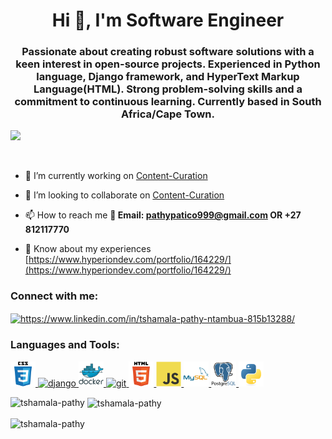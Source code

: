 <h1 align="center">Hi 👋, I'm Software Engineer</h1>
<h3 align="center">Passionate about creating robust software solutions with a keen interest in open-source projects. Experienced in Python language, Django framework, and HyperText Markup Language(HTML). Strong problem-solving skills and a commitment to continuous learning. Currently based in South Africa/Cape Town.</h3>
<a href="link address"><img src="https://as1.ftcdn.net/v2/jpg/06/01/17/18/1000_F_601171827_GwbDHEuhisbGFXRfIpXFhtf7wAvsbLut.jpg" style="max-width:50%;height:auto;"></a>

<p align="left"> <a href="https://twitter.com/" target="blank"><img src="https://img.shields.io/twitter/follow/?logo=twitter&style=for-the-badge" alt="" /></a> </p>

- 🔭 I’m currently working on [Content-Curation](https://github.com/tshamala-pathy/Content-Curation.git)

- 👯 I’m looking to collaborate on [Content-Curation](https://github.com/tshamala-pathy/Content-Curation.git)

- 📫 How to reach me **📧 Email: pathypatico999@gmail.com OR +27 812117770**

- 📄 Know about my experiences [https://www.hyperiondev.com/portfolio/164229/](https://www.hyperiondev.com/portfolio/164229/)

<h3 align="left">Connect with me:</h3>
<p align="left">
<a href="https://linkedin.com/in/https://www.linkedin.com/in/tshamala-pathy-ntambua-815b13288/" target="blank"><img align="center" src="https://raw.githubusercontent.com/rahuldkjain/github-profile-readme-generator/master/src/images/icons/Social/linked-in-alt.svg" alt="https://www.linkedin.com/in/tshamala-pathy-ntambua-815b13288/" height="30" width="40" /></a>
</p>

<h3 align="left">Languages and Tools:</h3>
<p align="left"> <a href="https://www.w3schools.com/css/" target="_blank" rel="noreferrer"> <img src="https://raw.githubusercontent.com/devicons/devicon/master/icons/css3/css3-original-wordmark.svg" alt="css3" width="40" height="40"/> </a> <a href="https://www.djangoproject.com/" target="_blank" rel="noreferrer"> <img src="https://cdn.worldvectorlogo.com/logos/django.svg" alt="django" width="40" height="40"/> </a> <a href="https://www.docker.com/" target="_blank" rel="noreferrer"> <img src="https://raw.githubusercontent.com/devicons/devicon/master/icons/docker/docker-original-wordmark.svg" alt="docker" width="40" height="40"/> </a> <a href="https://git-scm.com/" target="_blank" rel="noreferrer"> <img src="https://www.vectorlogo.zone/logos/git-scm/git-scm-icon.svg" alt="git" width="40" height="40"/> </a> <a href="https://www.w3.org/html/" target="_blank" rel="noreferrer"> <img src="https://raw.githubusercontent.com/devicons/devicon/master/icons/html5/html5-original-wordmark.svg" alt="html5" width="40" height="40"/> </a> <a href="https://developer.mozilla.org/en-US/docs/Web/JavaScript" target="_blank" rel="noreferrer"> <img src="https://raw.githubusercontent.com/devicons/devicon/master/icons/javascript/javascript-original.svg" alt="javascript" width="40" height="40"/> </a> <a href="https://www.mysql.com/" target="_blank" rel="noreferrer"> <img src="https://raw.githubusercontent.com/devicons/devicon/master/icons/mysql/mysql-original-wordmark.svg" alt="mysql" width="40" height="40"/> </a> <a href="https://www.postgresql.org" target="_blank" rel="noreferrer"> <img src="https://raw.githubusercontent.com/devicons/devicon/master/icons/postgresql/postgresql-original-wordmark.svg" alt="postgresql" width="40" height="40"/> </a> <a href="https://www.python.org" target="_blank" rel="noreferrer"> <img src="https://raw.githubusercontent.com/devicons/devicon/master/icons/python/python-original.svg" alt="python" width="40" height="40"/> </a> </p>

<p><img align="left" src="https://github-readme-stats.vercel.app/api/top-langs?username=tshamala-pathy&show_icons=true&locale=en&layout=compact" alt="tshamala-pathy" /></p>

<p>&nbsp;<img align="center" src="https://github-readme-stats.vercel.app/api?username=tshamala-pathy&show_icons=true&locale=en" alt="tshamala-pathy" /></p>

<p><img align="center" src="https://github-readme-streak-stats.herokuapp.com/?user=tshamala-pathy&" alt="tshamala-pathy" /></p>
